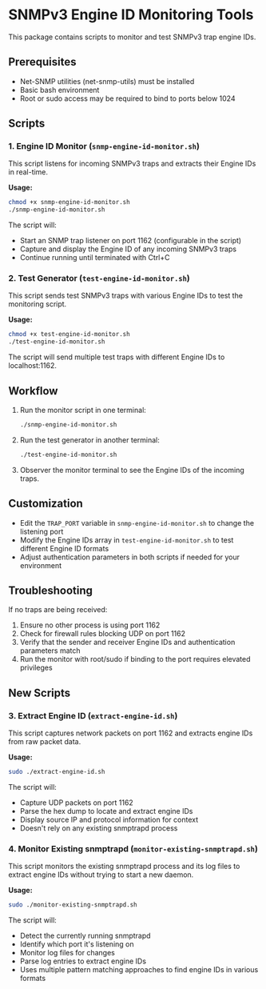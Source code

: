 # SNMPv3 Engine ID Monitoring Tools

This package contains scripts to monitor and test SNMPv3 trap engine IDs.

## Prerequisites

- Net-SNMP utilities (net-snmp-utils) must be installed
- Basic bash environment
- Root or sudo access may be required to bind to ports below 1024

## Scripts

### 1. Engine ID Monitor (`snmp-engine-id-monitor.sh`)

This script listens for incoming SNMPv3 traps and extracts their Engine IDs in real-time.

**Usage:**
```bash
chmod +x snmp-engine-id-monitor.sh
./snmp-engine-id-monitor.sh
```

The script will:
- Start an SNMP trap listener on port 1162 (configurable in the script)
- Capture and display the Engine ID of any incoming SNMPv3 traps
- Continue running until terminated with Ctrl+C

### 2. Test Generator (`test-engine-id-monitor.sh`)

This script sends test SNMPv3 traps with various Engine IDs to test the monitoring script.

**Usage:**
```bash
chmod +x test-engine-id-monitor.sh
./test-engine-id-monitor.sh
```

The script will send multiple test traps with different Engine IDs to localhost:1162.

## Workflow

1. Run the monitor script in one terminal:
   ```bash
   ./snmp-engine-id-monitor.sh
   ```

2. Run the test generator in another terminal:
   ```bash
   ./test-engine-id-monitor.sh
   ```

3. Observer the monitor terminal to see the Engine IDs of the incoming traps.

## Customization

- Edit the `TRAP_PORT` variable in `snmp-engine-id-monitor.sh` to change the listening port
- Modify the Engine IDs array in `test-engine-id-monitor.sh` to test different Engine ID formats
- Adjust authentication parameters in both scripts if needed for your environment

## Troubleshooting

If no traps are being received:
1. Ensure no other process is using port 1162
2. Check for firewall rules blocking UDP on port 1162
3. Verify that the sender and receiver Engine IDs and authentication parameters match
4. Run the monitor with root/sudo if binding to the port requires elevated privileges 

## New Scripts

### 3. Extract Engine ID (`extract-engine-id.sh`)

This script captures network packets on port 1162 and extracts engine IDs from raw packet data.

**Usage:**
```bash
sudo ./extract-engine-id.sh
```

The script will:
- Capture UDP packets on port 1162
- Parse the hex dump to locate and extract engine IDs
- Display source IP and protocol information for context
- Doesn't rely on any existing snmptrapd process 

### 4. Monitor Existing snmptrapd (`monitor-existing-snmptrapd.sh`)

This script monitors the existing snmptrapd process and its log files to extract engine IDs without trying to start a new daemon.

**Usage:**
```bash
sudo ./monitor-existing-snmptrapd.sh
```

The script will:
- Detect the currently running snmptrapd
- Identify which port it's listening on
- Monitor log files for changes
- Parse log entries to extract engine IDs
- Uses multiple pattern matching approaches to find engine IDs in various formats 
